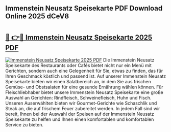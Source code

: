 ## Immenstein Neusatz Speisekarte PDF Download Online 2025 dCeV8

# <h2><a href="http://gc6xy1.nevu.top/?p=Immenstein+Neusatz+Speisekarte">🔗 👉🔴 Immenstein Neusatz Speisekarte 2025 PDF</a></h2>

[![Immenstein Neusatz Speisekarte 2025 PDF](https://i.imgur.com/dBaPXMq.png)](http://gc6xy1.nevu.top/?p=Immenstein+Neusatz+Speisekarte)
Die Immenstein Neusatz Speisekarte des Restaurants oder Cafés bietet nicht nur ein Menü mit Gerichten, sondern auch eine Gelegenheit für Sie, etwas zu finden, das für Ihren Geschmack köstlich und passend ist. Auf unserer Immenstein Neusatz Speisekarte bieten wir einen Salatbereich an, in dem Sie aus frischen Gemüse- und Obstsalaten für eine gesunde Ernährung wählen können. Für Fleischliebhaber bietet unsere Immenstein Neusatz Speisekarte eine große Auswahl an Gerichten: Rindfleisch, Schweinefleisch, Huhn und Fisch. Unseren Auserwählten bieten wir Gourmet-Gerichte wie Schaschlik und Steak an, die auf frischem Feuer zubereitet werden. In jedem Fall sind wir bereit, Ihnen bei der Auswahl der Speisen auf der Immenstein Neusatz Speisekarte zu helfen und Ihnen einen komfortablen und komfortablen Service zu bieten.
